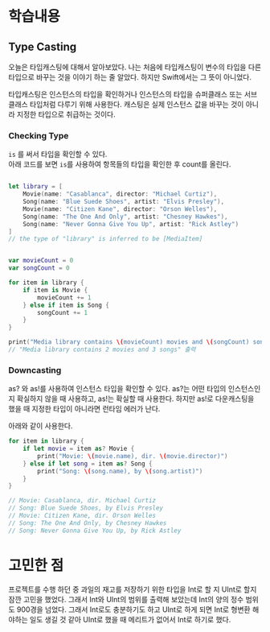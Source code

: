 # 학습내용

## Type Casting

오늘은 타입캐스팅에 대해서 알아보았다.
나는 처음에 타입캐스팅이 변수의 타입을 다른 타입으로 바꾸는 것을 이야기 하는 줄 알았다. 하지만 Swift에서는 그 뜻이 아니었다.

타입캐스팅은 인스턴스의 타입을 확인하거나 인스턴스의 타입을 슈퍼클래스 또는 서브클래스 타입처럼 다루기 위해 사용한다.
캐스팅은 실제 인스턴스 값을 바꾸는 것이 아니라 지정한 타입으로 취급하는 것이다.


### Checking Type
`is` 를 써서 타입을 확인할 수 있다.    
아래 코드를 보면 `is`를 사용하여 항목들의 타입을 확인한 후 count를 올린다.


```swift

let library = [
    Movie(name: "Casablanca", director: "Michael Curtiz"),
    Song(name: "Blue Suede Shoes", artist: "Elvis Presley"),
    Movie(name: "Citizen Kane", director: "Orson Welles"),
    Song(name: "The One And Only", artist: "Chesney Hawkes"),
    Song(name: "Never Gonna Give You Up", artist: "Rick Astley")
]
// the type of "library" is inferred to be [MediaItem]


var movieCount = 0
var songCount = 0

for item in library {
    if item is Movie {
        movieCount += 1
    } else if item is Song {
        songCount += 1
    }
}

print("Media library contains \(movieCount) movies and \(songCount) songs")
// "Media library contains 2 movies and 3 songs" 출력
```

### Downcasting
as? 와 as!를 사용하여 인스턴스 타입을 확인할 수 있다. as?는 어떤 타입의 인스턴스인지 확실하지 않을 때 사용하고, as!는 확실할 때 사용한다. 하지만 as!로 다운캐스팅을 했을 때 지정한 타입이 아니라면 런타임 에러가 난다.

아래와 같이 사용한다.

```swift
for item in library {
    if let movie = item as? Movie {
        print("Movie: \(movie.name), dir. \(movie.director)")
    } else if let song = item as? Song {
        print("Song: \(song.name), by \(song.artist)")
    }
}

// Movie: Casablanca, dir. Michael Curtiz
// Song: Blue Suede Shoes, by Elvis Presley
// Movie: Citizen Kane, dir. Orson Welles
// Song: The One And Only, by Chesney Hawkes
// Song: Never Gonna Give You Up, by Rick Astley
```

# 고민한 점
프로젝트를 수행 하던 중 과일의 재고를 저장하기 위한 타입을 Int로 할 지 UInt로 할지 잠깐 고민을 했었다. 그래서 Int와 UInt의 범위를 출력해 보았는데 Int의 양의 정수 범위도 900경을 넘었다. 그래서 Int로도 충분하기도 하고 UInt로 하게 되면 Int로 형변환 해야하는 일도 생길 것 같아 UInt로 했을 때 메리트가 없어서 Int로 하기로 했다.